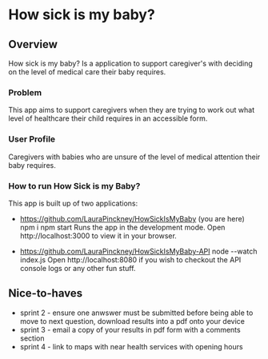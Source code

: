 # How sick is my baby?

## Overview

How sick is my baby? Is a application to support caregiver's with deciding on the level of medical care their baby requires.

### Problem

This app aims to support caregivers when they are trying to work out what level of healthcare their child requires in an accessible form.

### User Profile

Caregivers with babies who are unsure of the level of medical attention their baby requires.

### How to run How Sick is my Baby?

This app is built up of two applications:

- https://github.com/LauraPinckney/HowSickIsMyBaby (you are here)
  npm i
  npm start
  Runs the app in the development mode.
  Open http://localhost:3000 to view it in your browser.

- https://github.com/LauraPinckney/HowSickIsMyBaby-API
  node --watch index.js
  Open http://localhost:8080 if you wish to checkout the API console logs or any other fun stuff.

## Nice-to-haves

- sprint 2 - ensure one anwswer must be submitted before being able to move to next question, download results into a pdf onto your device
- sprint 3 - email a copy of your results in pdf form with a comments section
- sprint 4 - link to maps with near health services with opening hours

